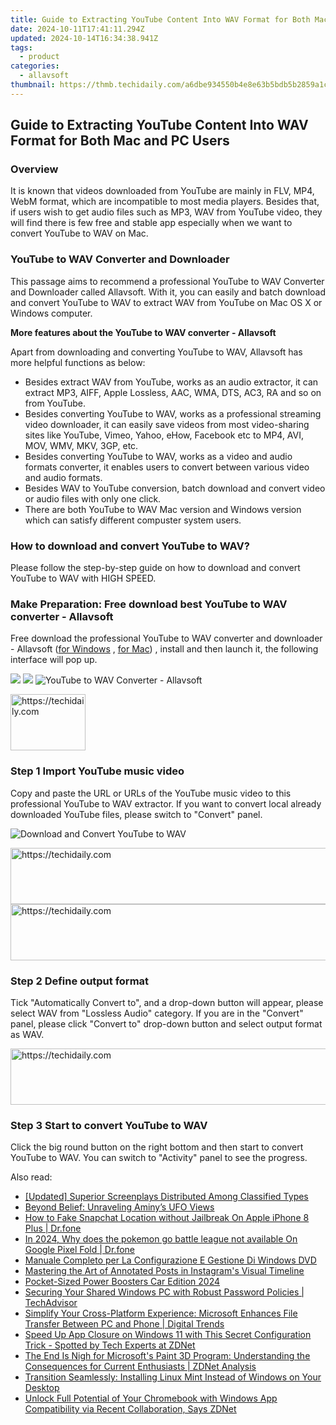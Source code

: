 ```yaml
---
title: Guide to Extracting YouTube Content Into WAV Format for Both Mac and PC Users
date: 2024-10-11T17:41:11.294Z
updated: 2024-10-14T16:34:38.941Z
tags:
  - product
categories:
  - allavsoft
thumbnail: https://thmb.techidaily.com/a6dbe934550b4e8e63b5bdb5b2859a1cbef0d47ae79e9b219910350b66fadbff.jpg
---
```


## Guide to Extracting YouTube Content Into WAV Format for Both Mac and PC Users

### Overview

It is known that videos downloaded from YouTube are mainly in FLV, MP4, WebM format, which are incompatible to most media players. Besides that, if users wish to get audio files such as MP3, WAV from YouTube video, they will find there is few free and stable app especially when we want to convert YouTube to WAV on Mac.

### YouTube to WAV Converter and Downloader

This passage aims to recommend a professional YouTube to WAV Converter and Downloader called Allavsoft. With it, you can easily and batch download and convert YouTube to WAV to extract WAV from YouTube on Mac OS X or Windows computer.

**More features about the YouTube to WAV converter - Allavsoft**

Apart from downloading and converting YouTube to WAV, Allavsoft has more helpful functions as below:

* Besides extract WAV from YouTube, works as an audio extractor, it can extract MP3, AIFF, Apple Lossless, AAC, WMA, DTS, AC3, RA and so on from YouTube.
* Besides converting YouTube to WAV, works as a professional streaming video downloader, it can easily save videos from most video-sharing sites like YouTube, Vimeo, Yahoo, eHow, Facebook etc to MP4, AVI, MOV, WMV, MKV, 3GP, etc.
* Besides converting YouTube to WAV, works as a video and audio formats converter, it enables users to convert between various video and audio formats.
* Besides WAV to YouTube conversion, batch download and convert video or audio files with only one click.
* There are both YouTube to WAV Mac version and Windows version which can satisfy different compuster system users.

### How to download and convert YouTube to WAV?

Please follow the step-by-step guide on how to download and convert YouTube to WAV with HIGH SPEED.

### Make Preparation: Free download best YouTube to WAV converter - Allavsoft

Free download the professional YouTube to WAV converter and downloader - Allavsoft ([for Windows](https://tools.techidaily.com/allavsoft/products/) , [for Mac](https://tools.techidaily.com/allavsoft/products/)) , install and then launch it, the following interface will pop up.

[![](https://www.allavsoft.com/how-to/../images/how-to/free-download-win.jpg)](https://tools.techidaily.com/allavsoft/products/) [![](https://www.allavsoft.com/how-to/../images/how-to/free-download-mac.jpg)](https://tools.techidaily.com/allavsoft/products/) ![YouTube to WAV Converter - Allavsoft](https://www.allavsoft.com/how-to/../images/allavsoft/screen-shot-600.jpg)

<!-- affiliate ads begin -->
<a href="https://bluettide.pxf.io/c/5597632/2141684/17092" target="_top" id="2141684">
  <img src="//a.impactradius-go.com/display-ad/17092-2141684" border="0" alt="https://techidaily.com" width="120" height="90"/>
</a>
<img height="0" width="0" src="https://bluettide.pxf.io/i/5597632/2141684/17092" style="position:absolute;visibility:hidden;" border="0" />
<!-- affiliate ads end -->

### Step 1 Import YouTube music video

Copy and paste the URL or URLs of the YouTube music video to this professional YouTube to WAV extractor. If you want to convert local already downloaded YouTube files, please switch to "Convert" panel.

![Download and Convert YouTube to WAV](https://www.allavsoft.com/how-to/../images/how-to/convert-youtube-to-wav-mac-windows/convert-youtube-to-wav.jpg)

<!-- affiliate ads begin -->
<a href="https://appsumo.8odi.net/c/5597632/2129741/7443" target="_top" id="2129741">
  <img src="//a.impactradius-go.com/display-ad/7443-2129741" border="0" alt="https://techidaily.com" width="728" height="90"/>
</a>
<img height="0" width="0" src="https://appsumo.8odi.net/i/5597632/2129741/7443" style="position:absolute;visibility:hidden;" border="0" />
<!-- affiliate ads end -->

<!-- affiliate ads begin -->
<a href="https://laganoo.pxf.io/c/5597632/1484944/16446" target="_top" id="1484944">
  <img src="//a.impactradius-go.com/display-ad/16446-1484944" border="0" alt="https://techidaily.com" width="728" height="90"/>
</a>
<img height="0" width="0" src="https://laganoo.pxf.io/i/5597632/1484944/16446" style="position:absolute;visibility:hidden;" border="0" />
<!-- affiliate ads end -->

### Step 2 Define output format

Tick "Automatically Convert to", and a drop-down button will appear, please select WAV from "Lossless Audio" category. If you are in the "Convert" panel, please click "Convert to" drop-down button and select output format as WAV.

<!-- affiliate ads begin -->
<a href="https://zebaoaffiliateprogram.pxf.io/c/5597632/2137975/21526" target="_top" id="2137975">
  <img src="//a.impactradius-go.com/display-ad/21526-2137975" border="0" alt="https://techidaily.com" width="728" height="90"/>
</a>
<img height="0" width="0" src="https://zebaoaffiliateprogram.pxf.io/i/5597632/2137975/21526" style="position:absolute;visibility:hidden;" border="0" />
<!-- affiliate ads end -->

### Step 3 Start to convert YouTube to WAV

Click the big round button on the right bottom and then start to convert YouTube to WAV. You can switch to "Activity" panel to see the progress.

<ins class="adsbygoogle"
     style="display:block"
     data-ad-format="autorelaxed"
     data-ad-client="ca-pub-7571918770474297"
     data-ad-slot="1223367746"></ins>

<ins class="adsbygoogle"
     style="display:block"
     data-ad-client="ca-pub-7571918770474297"
     data-ad-slot="8358498916"
     data-ad-format="auto"
     data-full-width-responsive="true"></ins>

<span class="atpl-alsoreadstyle">Also read:</span>
<div><ul>
<li><a href="https://some-tips.techidaily.com/updated-superior-screenplays-distributed-among-classified-types/"><u>[Updated] Superior Screenplays Distributed Among Classified Types</u></a></li>
<li><a href="https://buynow-info.techidaily.com/beyond-belief-unraveling-aminys-ufo-views/"><u>Beyond Belief: Unraveling Aminy’s UFO Views</u></a></li>
<li><a href="https://location-social.techidaily.com/how-to-fake-snapchat-location-without-jailbreak-on-apple-iphone-8-plus-drfone-by-drfone-virtual-ios/"><u>How to Fake Snapchat Location without Jailbreak On Apple iPhone 8 Plus | Dr.fone</u></a></li>
<li><a href="https://pokemon-go-android.techidaily.com/in-2024-why-does-the-pokemon-go-battle-league-not-available-on-google-pixel-fold-drfone-by-drfone-virtual-android/"><u>In 2024, Why does the pokemon go battle league not available On Google Pixel Fold | Dr.fone</u></a></li>
<li><a href="https://tech-revival.techidaily.com/manuale-completo-per-la-configurazione-e-gestione-di-windows-dvd/"><u>Manuale Completo per La Configurazione E Gestione Di Windows DVD</u></a></li>
<li><a href="https://tech-renaissance.techidaily.com/mastering-the-art-of-annotated-posts-in-instagrams-visual-timeline/"><u>Mastering the Art of Annotated Posts in Instagram's Visual Timeline</u></a></li>
<li><a href="https://buynow-info.techidaily.com/pocket-sized-power-boosters-car-edition-2024/"><u>Pocket-Sized Power Boosters Car Edition 2024</u></a></li>
<li><a href="https://win-reviews.techidaily.com/securing-your-shared-windows-pc-with-robust-password-policies-techadvisor/"><u>Securing Your Shared Windows PC with Robust Password Policies | TechAdvisor</u></a></li>
<li><a href="https://win-reviews.techidaily.com/simplify-your-cross-platform-experience-microsoft-enhances-file-transfer-between-pc-and-phone-digital-trends/"><u>Simplify Your Cross-Platform Experience: Microsoft Enhances File Transfer Between PC and Phone | Digital Trends</u></a></li>
<li><a href="https://win-reviews.techidaily.com/speed-up-app-closure-on-windows-11-with-this-secret-configuration-trick-spotted-by-tech-experts-at-zdnet/"><u>Speed Up App Closure on Windows 11 with This Secret Configuration Trick - Spotted by Tech Experts at ZDNet</u></a></li>
<li><a href="https://win-reviews.techidaily.com/the-end-is-nigh-for-microsofts-paint-3d-program-understanding-the-consequences-for-current-enthusiasts-zdnet-analysis/"><u>The End Is Nigh for Microsoft's Paint 3D Program: Understanding the Consequences for Current Enthusiasts | ZDNet Analysis</u></a></li>
<li><a href="https://win-reviews.techidaily.com/transition-seamlessly-installing-linux-mint-instead-of-windows-on-your-desktop/"><u>Transition Seamlessly: Installing Linux Mint Instead of Windows on Your Desktop</u></a></li>
<li><a href="https://win-reviews.techidaily.com/unlock-full-potential-of-your-chromebook-with-windows-app-compatibility-via-recent-collaboration-says-zdnet/"><u>Unlock Full Potential of Your Chromebook with Windows App Compatibility via Recent Collaboration, Says ZDNet</u></a></li>
</ul></div>

